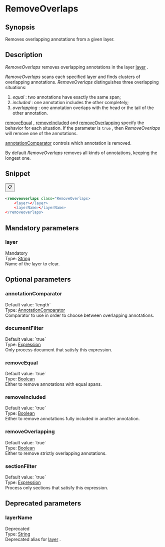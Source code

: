 <h1 class="module">RemoveOverlaps</h1>

## Synopsis

Removes overlapping annotations from a given layer.

## Description

 *RemoveOverlaps* removes overlapping annotations in the layer <a href="#layer" class="param">layer</a> .

 *RemoveOverlaps* scans each specified layer and finds clusters of overlapping annotations. *RemoveOverlaps* distinguishes three overlapping situations:
1.  *equal* : two annotations have exactly the same span;
2.  *included* : one annotation includes the other completely;
3.  *overlapping* : one annotation overlaps with the head or the tail of the other annotation.



 <a href="#removeEqual" class="param">removeEqual</a> , <a href="#removeIncluded" class="param">removeIncluded</a> and <a href="#removeOverlapping" class="param">removeOverlapping</a> specify the behavior for each situation. If the parameter is `true` , then *RemoveOverlaps* will remove one of the annotations.

 <a href="#annotationComparator" class="param">annotationComparator</a> controls which annotation is removed.

By default *RemoveOverlaps* removes all kinds of annotations, keeping the longest one.

## Snippet



<button class="copy-code-button" title="Copy to clipboard" onclick="copy_code(this)">📋</button>
```xml
<removeoverlaps class="RemoveOverlaps>
    <layer></layer>
    <layerName></layerName>
</removeoverlaps>
```

## Mandatory parameters

<h3 id="layer" class="param">layer</h3>

<div class="param-level param-level-mandatory">Mandatory
</div>
<div class="param-type">Type: <a href="../converter/java.lang.String" class="converter">String</a>
</div>
Name of the layer to clear.

## Optional parameters

<h3 id="annotationComparator" class="param">annotationComparator</h3>

<div class="param-level param-level-default-value">Default value: `length`
</div>
<div class="param-type">Type: <a href="../converter/fr.inra.maiage.bibliome.alvisnlp.core.corpus.AnnotationComparator" class="converter">AnnotationComparator</a>
</div>
Comparator to use in order to choose between overlapping annotations.

<h3 id="documentFilter" class="param">documentFilter</h3>

<div class="param-level param-level-default-value">Default value: `true`
</div>
<div class="param-type">Type: <a href="../converter/fr.inra.maiage.bibliome.alvisnlp.core.corpus.expressions.Expression" class="converter">Expression</a>
</div>
Only process document that satisfy this expression.

<h3 id="removeEqual" class="param">removeEqual</h3>

<div class="param-level param-level-default-value">Default value: `true`
</div>
<div class="param-type">Type: <a href="../converter/java.lang.Boolean" class="converter">Boolean</a>
</div>
Either to remove annotations with equal spans.

<h3 id="removeIncluded" class="param">removeIncluded</h3>

<div class="param-level param-level-default-value">Default value: `true`
</div>
<div class="param-type">Type: <a href="../converter/java.lang.Boolean" class="converter">Boolean</a>
</div>
Either to remove annotations fully included in another annotation.

<h3 id="removeOverlapping" class="param">removeOverlapping</h3>

<div class="param-level param-level-default-value">Default value: `true`
</div>
<div class="param-type">Type: <a href="../converter/java.lang.Boolean" class="converter">Boolean</a>
</div>
Either to remove strictly overlapping annotations.

<h3 id="sectionFilter" class="param">sectionFilter</h3>

<div class="param-level param-level-default-value">Default value: `true`
</div>
<div class="param-type">Type: <a href="../converter/fr.inra.maiage.bibliome.alvisnlp.core.corpus.expressions.Expression" class="converter">Expression</a>
</div>
Process only sections that satisfy this expression.

## Deprecated parameters

<h3 id="layerName" class="param">layerName</h3>

<div class="param-level param-level-deprecated">Deprecated
</div>
<div class="param-type">Type: <a href="../converter/java.lang.String" class="converter">String</a>
</div>
Deprecated alias for <a href="#layer" class="param">layer</a> .

